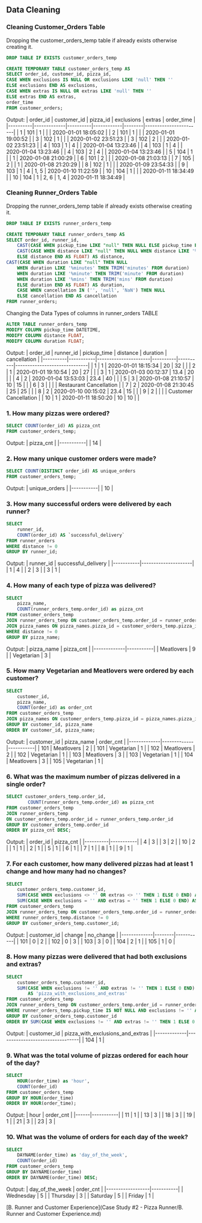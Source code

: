 ## Data Cleaning

### Cleaning Customer_Orders Table

Dropping the customer_orders_temp table if already exists otherwise creating it.

```sql
DROP TABLE IF EXISTS customer_orders_temp

CREATE TEMPORARY TABLE customer_orders_temp AS
SELECT order_id, customer_id, pizza_id,
CASE WHEN exclusions IS NULL OR exclusions LIKE 'null' THEN ''
ELSE exclusions END AS exclusions,
CASE WHEN extras IS NULL OR extras LIKE 'null' THEN ''
ELSE extras END AS extras,
order_time
FROM customer_orders;
```

Output:
| order_id | customer_id | pizza_id | exclusions | extras | order_time |
|----------|-------------|----------|------------|--------|-----------------------|
| 1 | 101 | 1 | | | 2020-01-01 18:05:02 |
| 2 | 101 | 1 | | | 2020-01-01 19:00:52 |
| 3 | 102 | 1 | | | 2020-01-02 23:51:23 |
| 3 | 102 | 2 | | | 2020-01-02 23:51:23 |
| 4 | 103 | 1 | 4 | | 2020-01-04 13:23:46 |
| 4 | 103 | 1 | 4 | | 2020-01-04 13:23:46 |
| 4 | 103 | 2 | 4 | | 2020-01-04 13:23:46 |
| 5 | 104 | 1 | | 1 | 2020-01-08 21:00:29 |
| 6 | 101 | 2 | | | 2020-01-08 21:03:13 |
| 7 | 105 | 2 | | 1 | 2020-01-08 21:20:29 |
| 8 | 102 | 1 | | | 2020-01-09 23:54:33 |
| 9 | 103 | 1 | 4 | 1, 5 | 2020-01-10 11:22:59 |
| 10 | 104 | 1 | | | 2020-01-11 18:34:49 |
| 10 | 104 | 1 | 2, 6 | 1, 4 | 2020-01-11 18:34:49 |

### Cleaning Runner_Orders Table

Dropping the runner_orders_temp table if already exists otherwise creating it.

```sql
DROP TABLE IF EXISTS runner_orders_temp

CREATE TEMPORARY TABLE runner_orders_temp AS
SELECT order_id, runner_id,
    CAST(CASE WHEN pickup_time LIKE "null" THEN NULL ELSE pickup_time END AS DATETIME) AS pickup_time,
    CAST(CASE WHEN distance LIKE "null" THEN NULL WHEN distance LIKE '%km' THEN TRIM('km' FROM distance)
    ELSE distance END AS FLOAT) AS distance,
CAST(CASE WHEN duration LIKE "null" THEN NULL
    WHEN duration LIKE '%minutes' THEN TRIM('minutes' FROM duration)
    WHEN duration LIKE '%minute' THEN TRIM('minute' FROM duration)
    WHEN duration LIKE '%mins' THEN TRIM('mins' FROM duration)
    ELSE duration END AS FLOAT) AS duration,
    CASE WHEN cancellation IN ('', 'null', 'NaN') THEN NULL
    ELSE cancellation END AS cancellation
FROM runner_orders;
```

Changing the Data Types of columns in runner_orders TABLE

```sql
ALTER TABLE runner_orders_temp
MODIFY COLUMN pickup_time DATETIME,
MODIFY COLUMN distance FLOAT,
MODIFY COLUMN duration FLOAT;
```

Output:
| order_id | runner_id | pickup_time | distance | duration | cancellation |
|----------|-----------|----------------------|----------|----------|------------------------------|
| 1 | 1 | 2020-01-01 18:15:34 | 20 | 32 | |
| 2 | 1 | 2020-01-01 19:10:54 | 20 | 27 | |
| 3 | 1 | 2020-01-03 00:12:37 | 13.4 | 20 | |
| 4 | 2 | 2020-01-04 13:53:03 | 23.4 | 40 | |
| 5 | 3 | 2020-01-08 21:10:57 | 10 | 15 | |
| 6 | 3 | | | | Restaurant Cancellation |
| 7 | 2 | 2020-01-08 21:30:45 | 25 | 25 | |
| 8 | 2 | 2020-01-10 00:15:02 | 23.4 | 15 | |
| 9 | 2 | | | | Customer Cancellation |
| 10 | 1 | 2020-01-11 18:50:20 | 10 | 10 | |

### 1. How many pizzas were ordered?

```sql
SELECT COUNT(order_id) AS pizza_cnt
FROM customer_orders_temp;
```

Output:
| pizza_cnt |
|-----------|
| 14 |

### 2. How many unique customer orders were made?

```sql
SELECT COUNT(DISTINCT order_id) AS unique_orders
FROM customer_orders_temp;
```

Output:
| unique_orders |
|-----------|
| 10 |

### 3. How many successful orders were delivered by each runner?

```sql
SELECT
	runner_id,
	COUNT(order_id) AS `successful_delivery`
FROM runner_orders
WHERE distance != 0
GROUP BY runner_id;
```

Output:
| runner_id | successful_delivery |
|-----------|---------------------|
| 1 | 4 |
| 2 | 3 |
| 3 | 1 |

### 4. How many of each type of pizza was delivered?

```sql
SELECT
	pizza_name,
	COUNT(runner_orders_temp.order_id) as pizza_cnt
FROM customer_orders_temp
JOIN runner_orders_temp ON customer_orders_temp.order_id = runner_orders_temp.order_id
JOIN pizza_names ON pizza_names.pizza_id = customer_orders_temp.pizza_id
WHERE distance != 0
GROUP BY pizza_name;
```

Output:
| pizza_name | pizza_cnt |
|-------------|-----------|
| Meatlovers | 9 |
| Vegetarian | 3 |

### 5. How many Vegetarian and Meatlovers were ordered by each customer?

```sql
SELECT
	customer_id,
    pizza_name,
    COUNT(order_id) as order_cnt
FROM customer_orders_temp
JOIN pizza_names ON customer_orders_temp.pizza_id = pizza_names.pizza_id
GROUP BY customer_id, pizza_name
ORDER BY customer_id, pizza_name;
```

Output:
| customer_id | pizza_name | order_cnt |
|-------------|-------------|-----------|
| 101 | Meatlovers | 2 |
| 101 | Vegetarian | 1 |
| 102 | Meatlovers | 2 |
| 102 | Vegetarian | 1 |
| 103 | Meatlovers | 3 |
| 103 | Vegetarian | 1 |
| 104 | Meatlovers | 3 |
| 105 | Vegetarian | 1 |

### 6. What was the maximum number of pizzas delivered in a single order?

```sql
SELECT customer_orders_temp.order_id,
		COUNT(runner_orders_temp.order_id) as pizza_cnt
FROM customer_orders_temp
JOIN runner_orders_temp
ON customer_orders_temp.order_id = runner_orders_temp.order_id
GROUP BY customer_orders_temp.order_id
ORDER BY pizza_cnt DESC;
```

Output:
| order_id | pizza_cnt |
|----------|-----------|
| 4 | 3 |
| 3 | 2 |
| 10 | 2 |
| 1 | 1 |
| 2 | 1 |
| 5 | 1 |
| 6 | 1 |
| 7 | 1 |
| 8 | 1 |
| 9 | 1 |

### 7. For each customer, how many delivered pizzas had at least 1 change and how many had no changes?

```sql
SELECT
	customer_orders_temp.customer_id,
    SUM(CASE WHEN exclusions <> '' OR extras <> '' THEN 1 ELSE 0 END) AS 'Change',
    SUM(CASE WHEN exclusions = '' AND extras = '' THEN 1 ELSE 0 END) AS 'No_Change'
FROM customer_orders_temp
JOIN runner_orders_temp ON customer_orders_temp.order_id = runner_orders_temp.order_id
WHERE runner_orders_temp.distance != 0
GROUP BY customer_orders_temp.customer_id;
```

Output:
| customer_id | change | no_change |
|-------------|--------|-----------|
| 101 | 0 | 2 |
| 102 | 0 | 3 |
| 103 | 3 | 0 |
| 104 | 2 | 1 |
| 105 | 1 | 0 |

### 8. How many pizzas were delivered that had both exclusions and extras?

```sql
SELECT
	customer_orders_temp.customer_id,
    SUM(CASE WHEN exclusions != '' AND extras != '' THEN 1 ELSE 0 END)
		AS 'pizza_with_exclusions_and_extras'
FROM customer_orders_temp
JOIN runner_orders_temp ON customer_orders_temp.order_id = runner_orders_temp.order_id
WHERE runner_orders_temp.pickup_time IS NOT NULL AND exclusions != '' AND extras != ''
GROUP BY customer_orders_temp.customer_id
ORDER BY SUM(CASE WHEN exclusions != '' AND extras != '' THEN 1 ELSE 0 END)  DESC;
```

Output:
| customer_id | pizza_with_exclusions_and_extras |
|-------------|---------------------------------|
| 104 | 1 |

### 9. What was the total volume of pizzas ordered for each hour of the day?

```sql
SELECT
	HOUR(order_time) as 'hour',
    COUNT(order_id)
FROM customer_orders_temp
GROUP BY HOUR(order_time)
ORDER BY HOUR(order_time);
```

Output:
| hour | order_cnt |
|------|-----------|
| 11 | 1 |
| 13 | 3 |
| 18 | 3 |
| 19 | 1 |
| 21 | 3 |
| 23 | 3 |

### 10. What was the volume of orders for each day of the week?

```sql
SELECT
	DAYNAME(order_time) as 'day_of_the_week',
    COUNT(order_id)
FROM customer_orders_temp
GROUP BY DAYNAME(order_time)
ORDER BY DAYNAME(order_time) DESC;
```

Output:
| day_of_the_week | order_cnt |
|------------------|-----------|
| Wednesday | 5 |
| Thursday | 3 |
| Saturday | 5 |
| Friday | 1 |

[B. Runner and Customer Experience](Case Study #2 - Pizza Runner/B. Runner and Customer Experience.md)
